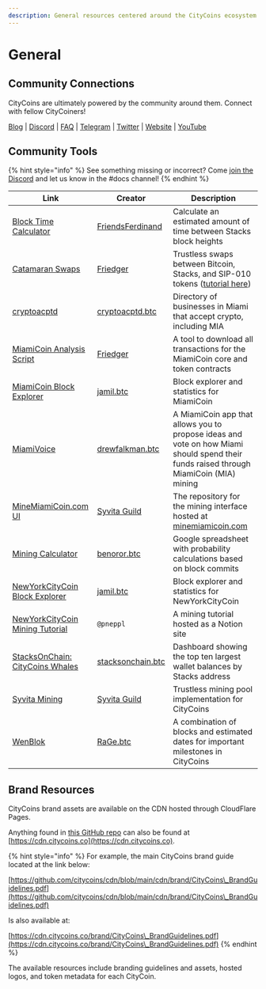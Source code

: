 ```yaml
---
description: General resources centered around the CityCoins ecosystem.
---
```


# General

## Community Connections

CityCoins are ultimately powered by the community around them. Connect with fellow CityCoiners!

[Blog](https://citycoins.co/blog) | [Discord](https://discord.gg/citycoins) | [FAQ](https://www.citycoins.co/citycoins-faq) | [Telegram](https://t.me/joinchat/zXQLjBgZzIYxNjI8) | [Twitter](https://twitter.com/minecitycoins) | [Website](https://citycoins.co) | [YouTube](https://www.youtube.com/channel/UCOPzQ6DU6agjOweTNydRtTA)

## Community Tools

{% hint style="info" %}
See something missing or incorrect? Come [join the Discord](https://discord.gg/citycoins) and let us know in the #docs channel!
{% endhint %}

| Link                                                                                                                        | Creator                                                 | Description                                                                                                                                                                             |
| --------------------------------------------------------------------------------------------------------------------------- | ------------------------------------------------------- | --------------------------------------------------------------------------------------------------------------------------------------------------------------------------------------- |
| [Block Time Calculator](https://stxtime.stxstats.xyz)                                                                       | [FriendsFerdinand](https://twitter.com/FriendsFerdina1) | Calculate an estimated amount of time between Stacks block heights                                                                                                                      |
| [Catamaran Swaps](https://www.catamaranswaps.org)                                                                           | [Friedger](https://friedger.de)                         | Trustless swaps between Bitcoin, Stacks, and SIP-010 tokens ([tutorial here](https://thetutorials.notion.site/thetutorials/How-to-use-Catamaranswaps-c9c0b864bdfc4f01b656be468b15d526)) |
| [cryptoacptd](https://cryptoacptd.com)                                                                                      | [cryptoacptd.btc](https://twitter.com/cryptoacptd)      | Directory of businesses in Miami that accept crypto, including MIA                                                                                                                      |
| [MiamiCoin Analysis Script](https://gitlab.com/riot.ai/clarity-pool-tools/-/blob/master/tool-scripts/analysis-citycoins.ts) | [Friedger](https://friedger.de)                         | A tool to download all transactions for the MiamiCoin core and token contracts                                                                                                          |
| [MiamiCoin Block Explorer](https://miamining.com)                                                                           | [jamil.btc](https://mobile.twitter.com/jamilbtc)        | Block explorer and statistics for MiamiCoin                                                                                                                                             |
| [MiamiVoice](https://miamivoice.org)                                                                                        | [drewfalkman.btc](https://twitter.com/drewfalkman)      | A MiamiCoin app that allows you to propose ideas and vote on how Miami should spend their funds raised through MiamiCoin (MIA) mining                                                   |
| [MineMiamiCoin.com UI](https://github.com/syvita/mmc)                                                                       | [Syvita Guild](https://twitter.com/syvitaguild)         | The repository for the mining interface hosted at [minemiamicoin.com](https://minemiamicoin.com)                                                                                        |
| [Mining Calculator](https://docs.google.com/spreadsheets/d/1pR9q6MAFrPjXoDNjQFMOZW6MQE1piTsXausYQyABWqk/edit#gid=0)         | [benoror.btc](https://twitter.com/benoror)              | Google spreadsheet with probability calculations based on block commits                                                                                                                 |
| [NewYorkCityCoin Block Explorer](https://mining.nyc)                                                                        | [jamil.btc](https://mobile.twitter.com/jamilbtc)        | Block explorer and statistics for NewYorkCityCoin                                                                                                                                       |
| [NewYorkCityCoin Mining Tutorial](https://thetutorials.notion.site/How-to-mine-NYC-727a74c8d8964d1aa7d110ff19929272)        | `@pneppl`                                               | A mining tutorial hosted as a Notion site                                                                                                                                               |
| [StacksOnChain: CityCoins Whales](https://stacksonchain.com/citycoinswhales)                                                | [stacksonchain.btc](https://twitter.com/anononchain)    | Dashboard showing the top ten largest wallet balances by Stacks address                                                                                                                 |
| [Syvita Mining](https://syvitamining.com)                                                                                   | [Syvita Guild](https://twitter.com/syvitaguild)         | Trustless mining pool implementation for CityCoins                                                                                                                                      |
| [WenBlok](https://foragerr.github.io/wenblok/)                                                                              | [RaGe.btc](https://twitter.com/fora9err)                | A combination of blocks and estimated dates for important milestones in CityCoins                                                                                                       |

## Brand Resources

CityCoins brand assets are available on the CDN hosted through CloudFlare Pages.

Anything found in [this GitHub repo](https://github.com/citycoins/cdn) can also be found at [https://cdn.citycoins.co](https://cdn.citycoins.co).

{% hint style="info" %}
For example, the main CityCoins brand guide located at the link below:

[https://github.com/citycoins/cdn/blob/main/cdn/brand/CityCoins\_BrandGuidelines.pdf](https://github.com/citycoins/cdn/blob/main/cdn/brand/CityCoins\_BrandGuidelines.pdf)



Is also available at:

[https://cdn.citycoins.co/brand/CityCoins\_BrandGuidelines.pdf](https://cdn.citycoins.co/brand/CityCoins\_BrandGuidelines.pdf)
{% endhint %}

The available resources include branding guidelines and assets, hosted logos, and token metadata for each CityCoin.

